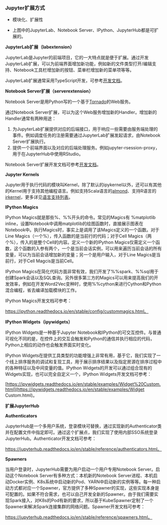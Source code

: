 ### **Jupyter扩展方式**

- 模块化、扩展性

- 上图中的JupyterLab、Notebook Server、IPython、JupyterHub都是可扩展的。

**JupyterLab扩展（labextension）**

JupyterLab是Jupyter的前端项目，它的一大特点就是便于扩展。通过开发JupyterLab扩展，可以为前端界面增加新功能，例如新的文件类型打开/编辑支持、Notebook工具栏增加新的按钮、菜单栏增加新的菜单项等等。

JupyterLab扩展通常采用TypeScript开发，可参考[开发文档](https://jupyterlab.readthedocs.io/en/stable/developer/extension_dev.html)。

**Notebook Server扩展（serverextension）**

Notebook Server是用Python写的一个基于[Tornado](https://www.tornadoweb.org/en/stable/)的Web服务。

通过Notebook Server扩展，可以为这个Web服务增加新的Handler。增加新的Handler通常有两种用途：

1. 为JupyterLab扩展提供对应的后端接口，用于响应一些需要由服务端处理的事件。例如调度任务的注册需要通过JupyterLab扩展发起请求，由Notebook Server扩展执行。
2. 提供一个前端界面以及对应的后端处理服务。例如jupyter-rsession-proxy，用于在JupyterHub中使用RStudio。

Notebook Server扩展开发文档可参考[开发文档](https://jupyter-notebook.readthedocs.io/en/stable/extending/handlers.html)。

**Jupyter Kernels**

Jupyter用于执行代码的模块叫Kernel，除了默认的ipykernel以外，还可以有其他的Kernel用于支持其他编程语言。例如支持Scala语言的[almond](https://almond.sh/)、支持R语言的[irkernel](https://irkernel.github.io/)，更多详见[语言支持列表](https://github.com/jupyter/jupyter/wiki/Jupyter-kernels)。

**IPython Magics**

IPython Magics就是那些%、%%开头的命令。常见的Magics有 %matplotlib inline，设置Notebook中调用matplotlib的绘图函数时，直接展示图表在Notebook中。执行Magics时，事实上是调用了该Magics定义的一个函数。对于Line Magics（一个%），传入函数的是当前行的代码；对于Cell Magics（两个%），传入的是整个Cell的内容。定义一个新的IPython Magics仅需定义一个函数，这个函数的入参有两个，一个是当前会话实例，可以用来遍历当前会话的所有变量，可以为当前会话增加新的变量；另一个是用户输入，对于Line Magics是当前行，对于Cell Magcis是当前Cell。

IPython Magics在简化代码方面非常有效，我们开发了%%spark、%%sql用于创建Spark会话以及SQL查询。另外很多第三方的Magics可以用来提高我们的开发效率，例如在开发Word2Vec变种时，使用%%cython来进行Cython和Python混合编程，省去编译加载模块的工作。

IPython Magics开发文档可参考：

https://ipython.readthedocs.io/en/stable/config/custommagics.html。

**IPython Widgets（ipywidgets）**

IPython Widgets是一种基于Jupyter Notebook和IPython的可交互控件。与普通可视化不同的是，在控件上的交互会触发和Python的通信并执行相应的代码，Python上相应的动作也会触发界面实时变化。

IPython Widgets在提供工具类型的功能增强上非常有用，基于它，我们实现了一个线上排序服务的调试和复现工具，用于展示排序结果以及指定房源在排序过程中的各种特征以及中间变量的值。IPython Widgets的开发可以通过组合现有的Widgets实现，也可以完全自定义一个，IPython Widgets开发文档可参考：

[https://ipywidgets.readthedocs.io/en/stable/examples/Widget%20Custom.html](https://ipywidgets.readthedocs.io/en/stable/examples/Widget Custom.html)。

**扩展JupyterHub**

**Authenticators**

JupyterHub是一个多用户系统，登录模块可替换，通过实现新的Authenticator类并在配置文件中指定即可。通过这个扩展点，我们实现了使用内部SSO系统登录JupyterHub。Authenticator开发文档可参考：

https://jupyterhub.readthedocs.io/en/stable/reference/authenticators.html。

**Spawners**

当用户登录时，JupyterHub需要为用户启动一个用户专用Notebook Server。启动这个Notebook Server有多种方式：本机新的Notebook Server进程、本机启动Docker实例、K8s系统中启动新的Pod、YARN中启动新的实例等等。每一种启动方式都对应一个Spawner，官方提供了多种Spawner的实现，这些实现本身是可配置的。如果不符合需求，也可以自己开发全新的Spawner。由于我们需要实现Spark接入，对K8s的Pod有新的要求，所以基于KubeSpawner定制了一个Spawner来解决Spark连接集群的网络问题。Spawner开发文档可参考：

https://jupyterhub.readthedocs.io/en/stable/reference/spawners.html。
